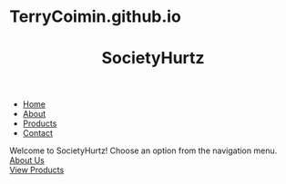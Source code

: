 # TerryCoimin.github.io
<html lang="en">
<head>
    <meta charset="UTF-8">
    <meta name="viewport" content="width=device-width, initial-scale=1.0">
    <link rel="stylesheet" href="style.css">
    <title>SocietyHurtz - Home</title>
</head>
<body>
    <header>
        <h1>SocietyHurtz</h1>
    </header>
    <nav>
        <ul>
            <li><a href="index.html">Home</a></li>  <li><a href="about.html">About</a></li>  <li><a href="products.html">Products</a></li>             <li><a href="contact.html">Contact</a></li>
        </ul>
    </nav>
    <main>
        <p>Welcome to SocietyHurtz! Choose an option from the navigation menu.
        <a href="about.html">About Us</a>
        <br>
        <a href="products.html">View Products</a>
    </main>
